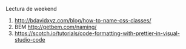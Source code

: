 Lectura de weekend
1. http://bdavidxyz.com/blog/how-to-name-css-classes/
2. BEM http://getbem.com/naming/
3. https://scotch.io/tutorials/code-formatting-with-prettier-in-visual-studio-code
